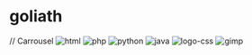# goliath
// Carrousel
![html](https://github.com/magicickey/goliath/blob/main/html.png?raw=true)
![php](https://github.com/magicickey/goliath/blob/main/php.jpg?raw=true)
![python](https://github.com/magicickey/goliath/blob/main/python.jpg?raw=true)
![java](https://github.com/magicickey/goliath/blob/main/java.png?raw=true)
![logo-css](https://github.com/magicickey/goliath/blob/main/logo-css.webp?raw=true)
![gimp]()
![]()
